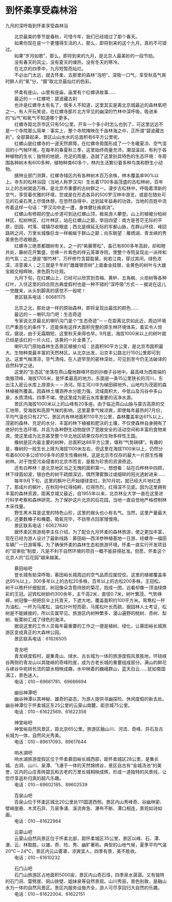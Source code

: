 # 到怀柔享受森林浴  
  
九月的深呼吸到怀柔享受森林浴  
  
&emsp;&emsp;北京最美的季节是春秋，可惜今年，我们已经错过了那个春天。  
&emsp;&emsp;如果你现在是一个更懂得生活的人，那么，即将到来的这个九月，真的不可错过。  
&emsp;&emsp;如果“岁月如歌”，那么，即将到来的九月，是北京人最美妙的一段节拍。  
&emsp;&emsp;没有春天的风尘，没有夏天的燥热，没有冬天的寒冷。  
&emsp;&emsp;在北京的四季中，九月短暂而灿烂。  
&emsp;&emsp;不必出门太远，就去怀柔，去那里的森林“泡吧”，深吸一口气，享受秋高气爽时醉人的“氧”分，“摄”取北京最灿烂的色彩。  
  
&emsp;&emsp;怀柔有座山，山里有座庙，庙里有个红螺讲故事……  
&emsp;&emsp;最近的－－红螺吧：碧波藏古刹  
&emsp;&emsp;也许是红螺寺太有名了，很多人不知道，这里其实是离北京城最近的森林氧吧之一。有人开玩笑说，在红螺寺那片北方罕见的幽深的竹林中深呼吸，吸进来的“仙气”和氧气不知道哪个更多。  
&emsp;&emsp;红螺寺距北京市区只有50公里，开车一个多小时怎么也到了，可这里远远不是一个寺院那么简单：事实上，整个寺院掩映在千亩林海之中，正所谓“碧波藏古刹”，全部算起来，景区山山水水的总面积有6平方公里呢。  
&emsp;&emsp;红螺山是红螺寺的一道天然屏障，在红螺寺周围形成了一个冬暖夏凉、空气湿润的小气候环境，在每年的春夏秋三季，这里始终雨量充沛，潮湿温润，有利于各种植物的生长；独特的地貌，充足的雨量，造就了这里别具特色的生态环境：寺周围各种树木有600多种，植物种类60多个，林内生活繁衍着多种鸟类和野生小动物。  
&emsp;&emsp;据林业部门测算，红螺寺辖区内有各种树木百万余株，林木覆盖率90%以上。寺东的松林浴园（当地人称罗汉沟）生长着1700多亩茂盛的古松林树，百年以上的古树就逾万株，是北京市重要的古树群之一。漫步古松林中，呼吸着清新的空气，享受着优雅的环境，您或是在形态各异的500罗汉林中游览，或是在随处可见的石桌石凳上尽情休憩，在悠然自得中，达到延年益寿的功效。当地的百姓中流传着这样一句话：“罗汉沟中走一遭，身体健壮疾病消”。  
&emsp;&emsp;红螺山有修砌的登山步道可到达红螺山顶，极易游人攀登。山上的植被分柏树林区、松树林区、红叶林区，站在红螺山之巅，举目四望：南方是苍茫无际的平原，田园、村落、城镇尽收眼底；西北是绵延无际的军都山脉，在群山环绕、峰回路转之间，万里长城像巨龙一样蜿蜒于群山之巅；向东眺望：雁栖湖、青龙峡的秀美景色尽收眼底。  
&emsp;&emsp;红螺寺三绝景都跟树有关。之一的“紫藤寄松”，虽已有800多年高龄，却和睦共处，藤树花开繁盛，仿佛一片紫色的祥云笼罩寺院，使整个寺院呈现出一派祥和的气氛；之二便是“御竹林”，万杆修竹含碧盈黛，宛若江南，穿过其间，绿色浓深，凉意袭人；之三就是千年的“雌雄银杏树”上面垂金挂银，金黄色的树叶与大雄宝殿交相辉映，景色蔚为壮观。  
&emsp;&emsp;九月下旬，在红螺山上，已经可以欣赏到杏梅、黄栌、五角枫、火炬树等各种红叶，入住这里的四合院古典度假村也是一种不错的“深呼吸”方式－－据说在这儿一觉醒来，从头到脚真的感觉不一般呢！  
&emsp;&emsp;景区联系电话：60681175  
  
&emsp;&emsp;北京之北，那处谜一样的原始森林，即将呈现出最炫的颜色……  
&emsp;&emsp;最远的－－喇叭沟门吧：生态奇迹  
&emsp;&emsp;专家说北京最北的喇叭沟门是个“生态奇迹”－－在距离北京如此近，周边环境已严重恶化的条件下，还能保有这样大面积完整的原生林环境体系，着实令人惊叹。据说，由于无霜期短，这里秋天来得也早。9月底，海拔1000米以上的树叶就已经是该红的一片火红，该黄的一片金黄了。  
&emsp;&emsp;喇叭沟门原始森林生态景区植被介绍：总面积90平方公里，是北京市面积最大、生物种类最丰富的天然林区。从北京出发，沿京丰公路北行150公里即可到达。这里气候清凉，空气清纯，在人迹罕至的密林深处，可见到至今仍无法破译的自然科学之谜。  
&emsp;&emsp;这里的“生态区”坐落在燕山腹地群峰环抱的孙栅子谷地中。最高峰为西南端的南猴顶峰，海拔1705米，是怀柔最高的地方。东面是一条15公里狭长的河川，东出注入密云水库上游源头－－汤河。除主河川中为梯田耕地外，山地均为茂密的森林植被所覆盖。因森林土壤涵养水分能力强，流域面积大，中低山及沟谷中多山泉，水质清纯，四季不竭，使这里成为密云水库重要的洁净水源。  
&emsp;&emsp;景区内海拔1000米以上的山峰有20多座。由于临近燕山山脉与蒙古高原的交汇地带，受海拔和高原气候的影响，这里夏季气候凉爽，即使每年最热的7月份，平均气温也只有22℃。景区内有林地面积110平方公里，森林覆盖率达61%以上。茂密的森林、充足的水分、丰富的林下植被和肥沃的土壤，不仅使森林自身拥有了绝好的生态环境，并且为各种野生动物提供了宽敞安全的活动空间和丰富的食物来源，使这里成为北京甚至整个华北地区硕果仅存的生物多样性王国。  
&emsp;&emsp;橡树是区内最主要的树种，总面积达86平方公里，堪称“气势磅礴”。有趣的是，橡树的一般生长上限为海拔1100米左右，但这里在海拔1100米以上，仍然分布着6000多公顷100多年的原生性橡树林。这是北京市仅存的最大一片原生性橡树林。对于饱受污染侵害的北京市而言，是极为珍贵的资源奇迹。  
&emsp;&emsp;还有白桦林！是北京地区当之无愧的面积第一。想想看：站在白桦林中四顾，林下绿茵如波，银白色的树干疏朗深远，偶然薄雾飘过或细碎的阳光透射进来……  
&emsp;&emsp;每年9月下旬，这里的枫叶已开始褪绿变红，到10月初，就已经大片地红透了。那成片的枫叶，在秋阳中红得纯粹，红得热烈，红得深不见底。因为这里拥有丰富的森林资源，距离京城又最近，自1955年以来，北京林业大学一直在这里进行科学考察和森林研究。为了保护这片北京的后花园，当地一直自觉地严格控制林木采伐量。  
&emsp;&emsp;野生黑木耳是这里的特色山珍，这里的猴头也小有名气。当然，这里产量最大的，还要数榛子和榛蘑。吸氧完毕，不妨带点回家慢慢用。  
&emsp;&emsp;景区联系电话：60627640  
&emsp;&emsp;据怀柔区旅游局李主任介绍，为了配合九月怀柔的森林旅游，使之更加丰富，现在已经为游人设计了最新线路：慕田峪—西洋参种植基地一日游、经螺寺—福田车辆厂一日游等等。为了确保怀柔的森林生态和旅游环境，怀柔一直实行开发项目的“双审批”制度，凡是不利于自然环境的项目一概不能获得批准。但愿，怀柔这个北京人的“后花园”越来越美。  
  
&emsp;&emsp;慕田峪吧  
&emsp;&emsp;登长城有助深呼吸，慕田峪长城周边的空气品质应属佼佼。这里的植被覆盖率达95％以上，300多年以上的古松20多株，百年以上的古松200多株，王冠松，树干以桅杆纤细挺拔，树冠像朵含苞待放的菊花，抱成一团，远看却像一顶油绿焕彩的王冠。迎宾松树龄约300余年，主干高2米，直径0.7米，树叶繁茂，气势峥嵘，树冠像一把把巨伞上托青天，下遮大地，覆盖面积约100平方米。鸳鸯松一杆为油松，一杆为马尾松，油松针叶短而密，马尾松叶长而疏，据园林人士考证，松树是不能嫁接的，所以实属罕见。旅游区内树种繁多，漫山遍野的桃树、杏树、梨树、板栗树汇成了绿色的海洋。  
&emsp;&emsp;据说这里的工作人员每年最重要的工作之一便是植树、绿化，让慕田峪长城旅游区变成真正的大森林公园。  
&emsp;&emsp;景区联系电话：61626505  
  
&emsp;&emsp;青龙吧  
&emsp;&emsp;青龙峡度假村，是集青山、绿水、古长城为一体的旅游度假风景胜地，环绕峡谷两侧的青龙山以其陡峭的奇峰险崖，成为古老长城的重要组成部分。满山的鲜花与峡谷中宛转长流的碧水相映成趣，水中映着的巍峨群山，蓝天白云……犹如南国漓江，景色迷人。  
&emsp;&emsp;电话：010－69661781、69666694  
  
&emsp;&emsp;幽谷神潭吧  
&emsp;&emsp;幽谷神潭以其神秘、雄奇的姿态，为游人提供寻幽探险、休闲度假的新去处。幽谷神潭位于怀柔城区东25公里的云蒙山南麓，距京城75公里。  
&emsp;&emsp;电话：010－61622569、61622358  
  
&emsp;&emsp;神堂峪吧  
&emsp;&emsp;神堂峪自然风景区，距北京65公里。旅游区融山川、河流、奇峰、异石及古长城为一体，自然风光秀美。  
&emsp;&emsp;电话：010－89617093、89617644  
  
&emsp;&emsp;响水湖吧  
&emsp;&emsp;响水湖旅游度假区位于怀柔慕田峪长城西部，距怀柔城区28公里，是集长城、古洞、山川、泉潭、飞瀑于一体的天然锦绣谷，景区自古有“金城汤池”的美誉，区内的山庄青砖碧瓦和古老的万里长城相映成辉，形成一道独特的风景线，让您尽享返朴归真的超凡乐趣。  
&emsp;&emsp;电话：010－89602185、89602539  
  
&emsp;&emsp;百泉山吧  
&emsp;&emsp;百泉山位于怀柔区城北20公里处111国道西侧。景区内山秀峰奇、谷幽林密、壁峭崖悬、木灵石异、万泉争涌、溪流奔急、瀑布不断、潭口相连，景观如诗如画。  
&emsp;&emsp;电话：010－61622964  
  
&emsp;&emsp;云蒙山吧  
&emsp;&emsp;云蒙山自然风景区位于怀柔北部，距怀柔城区35公里，景区以峰、石、潭、瀑、云、林取胜，以雄、奇、险、秀、幽旷著称。典型的山地气候，夏季平均气温20℃－24℃，景区内云山雾罩，凉爽宜人，四季有景，美不胜收。  
&emsp;&emsp;电话：010－61610232  
  
&emsp;&emsp;石门山吧  
&emsp;&emsp;石门山旅游区占地面积5000亩，景区内山奇石怪，四季泉水潺潺。又有独特的石门洞、雷劈崖、铜山铁壁、姐妹泉等自然景观。山川秀丽，景色别致，是融山水为一体的自然风景区。景区内服务设施齐全，游人可尽享回归大自然的乐趣。  
&emsp;&emsp;电话：010－61622004、61622151